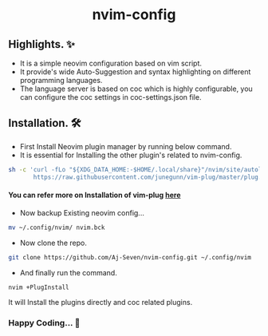 <h1 align="center"> nvim-config </h1>

## Highlights. ✨
- It is a simple neovim configuration based on vim script.
- It provide's wide Auto-Suggestion and syntax highlighting on different programming languages.
- The language server is based on coc which is highly configurable, you can configure the coc settings in coc-settings.json file.

## Installation. 🛠️


- First Install Neovim plugin manager by running below command.
- It is essential for Installing the other plugin's related to nvim-config.
``` bash
sh -c 'curl -fLo "${XDG_DATA_HOME:-$HOME/.local/share}"/nvim/site/autoload/plug.vim --create-dirs \
       https://raw.githubusercontent.com/junegunn/vim-plug/master/plug.vim'
```
#### You can refer more on Installation of vim-plug [here](https://github.com/junegunn/vim-plug#installation)

- Now backup Existing neovim config...
``` bash
mv ~/.config/nvim/ nvim.bck
```
- Now clone the repo.
``` bash
git clone https://github.com/Aj-Seven/nvim-config.git ~/.config/nvim
```

- And finally run the command.
``` bash
nvim +PlugInstall
```
<p> It will Install the plugins directly and coc related plugins. </p>

### Happy Coding... 🥳

